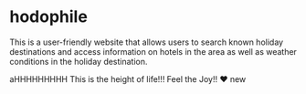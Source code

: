 # hodophile

This is a user-friendly website that allows users to search known holiday destinations and access information on hotels in the area as well as weather conditions in the holiday destination.

aHHHHHHHHH
This is the height of life!!!
Feel the Joy!!
❤️
new

